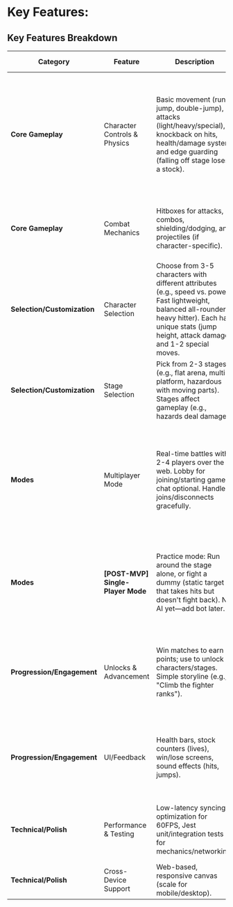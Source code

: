 # Key Features: 

## Key Features Breakdown

| Category | Feature | Description | Implementation Notes | Priority |
|----------|---------|-------------|----------------------|----------|
| **Core Gameplay** | Character Controls & Physics | Basic movement (run, jump, double-jump), attacks (light/heavy/special), knockback on hits, health/damage system, and edge guarding (falling off stage loses a stock). | Use Phaser's Arcade Physics for gravity/collisions. Define a `Player` class with keyboard inputs (e.g., WASD for move, space for jump, keys for attacks). Sync positions/actions via Socket.io emits. | High (Foundation for all modes; build on Day 3). |
| **Core Gameplay** | Combat Mechanics | Hitboxes for attacks, combos, shielding/dodging, and projectiles (if character-specific). | Extend Phaser sprites with animations (load spritesheets in preload). Server validates hits for consistency. | High (Makes it feel like a fighter; integrate early for testing). |
| **Selection/Customization** | Character Selection | Choose from 3-5 characters with different attributes (e.g., speed vs. power: Fast lightweight, balanced all-rounder, heavy hitter). Each has unique stats (jump height, attack damage) and 1-2 special moves. | Menu scene in Phaser with clickable sprites. Store attributes in a TS interface (e.g., `CharacterStats { speed: number; }`). Unlock more via progression. | High (User-mentioned; add on Day 5 for progression). |
| **Selection/Customization** | Stage Selection | Pick from 2-3 stages (e.g., flat arena, multi-platform, hazardous with moving parts). Stages affect gameplay (e.g., hazards deal damage). | Load tilemaps/sprites in Phaser scenes. Host selects stage in lobby; sync to clients. | High (User-mentioned; simple to implement with Phaser tilemaps). |
| **Modes** | Multiplayer Mode | Real-time battles with 2-4 players over the web. Lobby for joining/starting games, chat optional. Handle joins/disconnects gracefully. | Socket.io rooms for matches (e.g., emit 'joinGame'). Client predicts movements locally, server reconciles for low latency. Deploy to Vercel (frontend) + Railway (backend). | High (Assignment core: Real-time interaction; focus Days 4-5). |
| **Modes** | **[POST-MVP] Single-Player Mode** | Practice mode: Run around the stage alone, or fight a dummy (static target that takes hits but doesn't fight back). No AI yet—add bot later. | Reuse multiplayer code but without remote players. Spawn a dummy sprite with health; player actions affect it locally (no server sync needed). | POST-MVP |
| **Progression/Engagement** | Unlocks & Advancement | Win matches to earn points; use to unlock characters/stages. Simple storyline (e.g., "Climb the fighter ranks"). | Track wins server-side (store in memory or simple DB if needed). Emit unlocks to clients. Add levels (e.g., best-of-3 matches). | Med (Assignment req: Levels/progression; ties to fun factor; Day 5). |
| **Progression/Engagement** | UI/Feedback | Health bars, stock counters (lives), win/lose screens, sound effects (hits, jumps). | Phaser text/sprites for UI. Free assets from OpenGameArt. Balance via playtesting (e.g., tweak attributes). | Med (Enhances polish; Day 6). |
| **Technical/Polish** | Performance & Testing | Low-latency syncing, optimization for 60FPS, Jest unit/integration tests for mechanics/networking. | Profile with Chrome DevTools; mock in tests (e.g., player jumps). Stress test with multiple tabs. | High (Assignment: No lag, code quality; integrate throughout). |
| **Technical/Polish** | Cross-Device Support | Web-based, responsive canvas (scale for mobile/desktop). | Phaser's scale manager. Test on browsers; no installs needed. | Low (Nice-to-have; check on Day 7). |